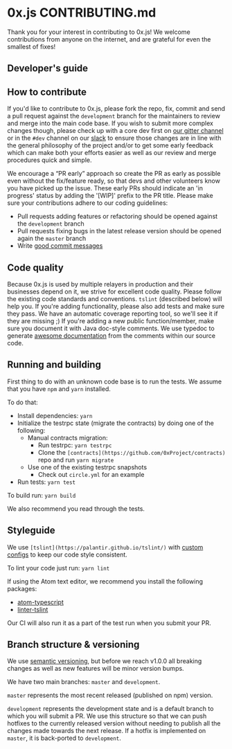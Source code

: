 # 0x.js CONTRIBUTING.md

Thank you for your interest in contributing to 0x.js! We welcome contributions from anyone on the internet, and are grateful for even the smallest of fixes!

## Developer's guide

## How to contribute

If you'd like to contribute to 0x.js, please fork the repo, fix, commit and send a pull request against the `development` branch for the maintainers to review and merge into the main code base. If you wish to submit more complex changes though, please check up with a core dev first on [our gitter channel](https://gitter.im/0xProject/Lobby) or  in the `#dev` channel on our [slack](https://slack.0xproject.com/) to ensure those changes are in line with the general philosophy of the project and/or to get some early feedback which can make both your efforts easier as well as our review and merge procedures quick and simple.

We encourage a “PR early” approach so create the PR as early as possible even without the fix/feature ready, so that devs and other volunteers know you have picked up the issue. These early PRs should indicate an 'in progress' status by adding the '[WIP]' prefix to the PR title. Please make sure your contributions adhere to our coding guidelines:

* Pull requests adding features or refactoring should be opened against the `development` branch
* Pull requests fixing bugs in the latest release version should be opened again the `master` branch
* Write [good commit messages](https://chris.beams.io/posts/git-commit/)

## Code quality

Because 0x.js is used by multiple relayers in production and their businesses depend on it, we strive for excellent code quality. Please follow the existing code standards and conventions. `tslint` (described below) will help you.
If you're adding functionality, please also add tests and make sure they pass. We have an automatic coverage reporting tool, so we'll see it if they are missing ;)
If you're adding a new public function/member, make sure you document it with Java doc-style comments. We use typedoc to generate [awesome documentation](https://0xproject.com/docs/0xjs) from the comments within our source code.

## Running and building

First thing to do with an unknown code base is to run the tests.
We assume that you have `npm` and `yarn` installed.

To do that:

* Install dependencies: `yarn`
* Initialize the testrpc state (migrate the contracts) by doing one of the following:
    * Manual contracts migration:
        * Run testrpc: `yarn testrpc`
        * Clone the `[contracts](https://github.com/0xProject/contracts)` repo and run `yarn migrate`
    * Use one of the existing testrpc snapshots
        * Check out `circle.yml` for an example
* Run tests: `yarn test`

To build run: `yarn build`

We also recommend you read through the tests.

## Styleguide

We use `[tslint](https://palantir.github.io/tslint/)` with [custom configs](https://github.com/0xProject/tslint-config-0xproject) to keep our code style consistent.

To lint your code just run: `yarn lint`

If using the Atom text editor, we recommend you install the following packages:

* [atom-typescript](https://atom.io/packages/atom-typescript)
* [linter-tslint](https://atom.io/packages/linter-tslint)

Our CI will also run it as a part of the test run when you submit your PR.


## Branch structure & versioning

We use [semantic versioning](http://semver.org/), but before we reach v1.0.0 all breaking changes as well as new features will be minor version bumps.

We have two main branches: `master` and `development`.

`master` represents the most recent released (published on npm) version.

`development` represents the development state and is a default branch to which you will submit a PR. We use this structure so that we can push hotfixes to the currently released version without needing to publish all the changes made towards the next release. If a hotfix is implemented on `master`, it is back-ported to `development`.
